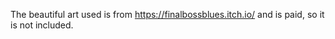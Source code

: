 The beautiful art used is from https://finalbossblues.itch.io/ and is paid, so it is not included. 
